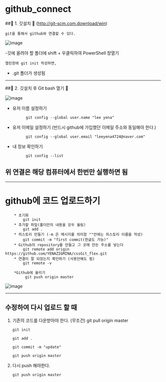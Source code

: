 # github_connect


##💐 1. 깃설치 🐠 (http://git-scm.com.download/win)

    git을 통해서 github와 연결할 수 있다.
    
![image](https://user-images.githubusercontent.com/129706758/235424480-723c221d-9e59-4ea5-99e0-891296b35f5b.png)


-깃에 올려야 할 폴더에 shift + 우클릭하여 PowerShell 창열기


    열린창에 git init 작성하면,
    
- .git 폴더가 생성됨

------------------------------------------------------------

##💐 2. 깃설치 후 Git bash 열기 🐠

![image](https://user-images.githubusercontent.com/129706758/235417846-8085469b-44e8-4b55-a01f-a7ea15741740.png)

* 유저 이름 설정하기

            git config --global user.name "lee yena"

* 유저 이메일 설정하기 (반드시 github에 가입했던 이메일 주소와 동일해야 한다.)

            git config --global user.email "leeyena4724@naver.com"

* 내 정보 확인하기

            git config --list
            


## 위 연결은 해당 컴퓨터에서 한번만 실행하면 됨
----------------------------------------------------


# github에 코드 업로드하기

        * 초기화
            git init
        * 추가할 파일(폴더안의 내용을 모두 올림)
            git add .
        * 히스토리 만들기 (-m 은 메시지를 의미함 ""안에는 히스토리 이름을 작성)
            git commit -m "first commit(한글도 가능)"
        * Github의 repository를 만들고 그 곳에 만든 주소를 넣는다
            git remote add origin https://github.com/YENAZIGMINA/cssGit_flex.git
        * 연결이 잘 되었는지 확인하기 (사용안해도 됨)
            git remote -v
            
        *Github에 올리기
             git push origin master
  
  ![image](https://user-images.githubusercontent.com/129706758/235424941-d5852250-4f2d-4b06-8e4b-a79ba8a89b64.png)
  
  
  -------------------------------------------------
  
  ## 수정하여 다시 업로드 할 때
  
 1. 기존의 코드를 다운받아야 한다. (무조건) git pull origin master 
 
        git init
        
        git add .
        
        git commit -m "update"
        
        git push origin master
  
       
        
 2. 다시 push 해야한다.
 
        git push origin master
        
  

 
